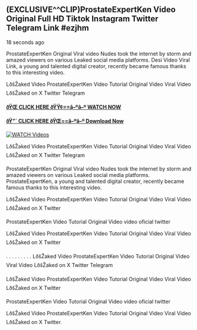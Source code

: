 ## (EXCLUSIVE^^CLIP)ProstateExpertKen Video Original Full HD Tiktok Instagram Twitter Telegram Link #ezjhm

18 seconds ago

ProstateExpertKen Original Viral video Nudes took the internet by storm and amazed viewers on various Leaked social media platforms. Desi Video Viral Link, a young and talented digital creator, recently became famous thanks to this interesting video.

LðšŽaked Video ProstateExpertKen Video Tutorial Original Video Viral Video LðšŽaked on X Twitter Telegram

**[ðŸŒ CLICK HERE ðŸŸ¢==â–ºâ–º WATCH NOW](https://clips-mediaa.blogspot.com/2025/02/video-viral-download.html)**

**[ðŸ”´ CLICK HERE ðŸŒ==â–ºâ–º Download Now](https://clips-mediaa.blogspot.com/2025/02/video-viral-download.html)**

[![WATCH Videos](https://i.imgur.com/dJHk4Zq.gif)](https://clips-mediaa.blogspot.com/2025/02/video-viral-download.html)

LðšŽaked Video ProstateExpertKen Video Tutorial Original Video Viral Video LðšŽaked on X Twitter Telegram

ProstateExpertKen Original Viral video Nudes took the internet by storm and amazed viewers on various Leaked social media platforms. ProstateExpertKen, a young and talented digital creator, recently became famous thanks to this interesting video.

LðšŽaked Video ProstateExpertKen Video Tutorial Original Video Viral Video LðšŽaked on X Twitter

ProstateExpertKen Video Tutorial Original Video video oficial twitter

LðšŽaked Video ProstateExpertKen Video Tutorial Original Video Viral Video LðšŽaked on X Twitter

. . . . . . . . . LðšŽaked Video ProstateExpertKen Video Tutorial Original Video Viral Video LðšŽaked on X Twitter Telegram

LðšŽaked Video ProstateExpertKen Video Tutorial Original Video Viral Video LðšŽaked on X Twitter

ProstateExpertKen Video Tutorial Original Video video oficial twitter

LðšŽaked Video ProstateExpertKen Video Tutorial Original Video Viral Video LðšŽaked on X Twitter.